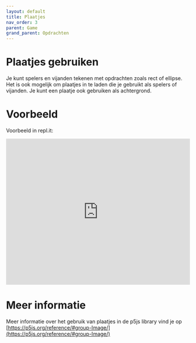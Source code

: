 ```yaml
---
layout: default
title: Plaatjes
nav_order: 3
parent: Game
grand_parent: Opdrachten
---
```


# Plaatjes gebruiken

Je kunt spelers en vijanden tekenen met opdrachten zoals rect of ellipse. Het is ook mogelijk om plaatjes in te laden die je gebruikt als spelers of vijanden. Je kunt een plaatje ook gebruiken als achtergrond.


# Voorbeeld
Voorbeeld in repl.it:
<iframe height="400px" width="100%" src="https://repl.it/@vangeest/HowtoPlaatjes?lite=true" scrolling="no" frameborder="no" allowtransparency="true" allowfullscreen="true" sandbox="allow-forms allow-pointer-lock allow-popups allow-same-origin allow-scripts allow-modals"></iframe>

# Meer informatie
Meer informatie over het gebruik van plaatjes in de p5js library vind je op\
[https://p5js.org/reference/#group-Image/](https://p5js.org/reference/#group-Image/)
